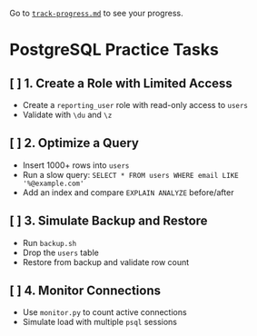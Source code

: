 Go to [`track-progress.md`](../../docs/track-progress.md) to see your progress.

# PostgreSQL Practice Tasks

## [ ] 1. Create a Role with Limited Access
- Create a `reporting_user` role with read-only access to `users`
- Validate with `\du` and `\z`

## [ ] 2. Optimize a Query
- Insert 1000+ rows into `users`
- Run a slow query: `SELECT * FROM users WHERE email LIKE '%@example.com'`
- Add an index and compare `EXPLAIN ANALYZE` before/after

## [ ] 3. Simulate Backup and Restore
- Run `backup.sh`
- Drop the `users` table
- Restore from backup and validate row count

## [ ] 4. Monitor Connections
- Use `monitor.py` to count active connections
- Simulate load with multiple `psql` sessions
